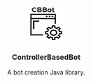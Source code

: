 <!-- PROJECT LOGO -->
<br />
<p align="center">
  <img src="logo.png" alt="Logo" width="80" height="80">

  <h3 align="center">ControllerBasedBot</h3>

  <p align="center">
    A bot creation Java library.
  </p>
</p>
